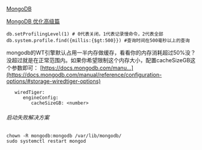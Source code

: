  [MongoDB](科技/coding/database/MongoDB.md) 

[MongoDB 优化高级篇](https://www.jianshu.com/p/b77a33fbe824)

```shell
db.setProfilingLevel(1) # 0代表关闭，1代表记录慢命令，2代表全部
db.system.profile.find({millis:{$gt:500}}) #查询时间在500毫秒以上的查询
```

mongodb的WT引擎默认占用一半内存做缓存，看看你的内存消耗超过50%没？没超过就是在正常范围内。如果你希望限制这个内存大小，配置cacheSizeGB这个参数即可： [https://docs.mongodb.com/manu...](https://docs.mongodb.com/manual/reference/configuration-options/#storage-wiredtiger-options)

```
   wiredTiger:
      engineConfig:
         cacheSizeGB: <number>
```



###### 启动失败解决方案

```shell
chown -R mongodb:mongodb /var/lib/mongodb/
sudo systemctl restart mongod
```

